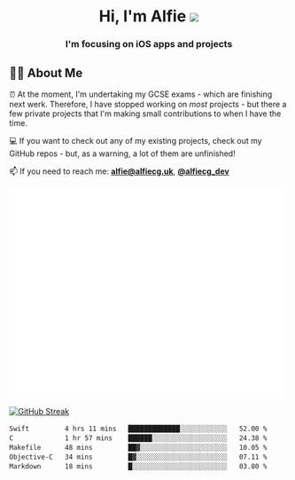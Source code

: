 <h1 align="center">Hi, I'm Alfie <img src="https://raw.githubusercontent.com/MartinHeinz/MartinHeinz/master/wave.gif" width="30px"></h1>
<h3 align="center">I'm focusing on iOS apps and projects</h3>


## 🙋‍♂️ About Me

⏰ At the moment, I'm undertaking my GCSE exams - which are finishing next werk. Therefore, I have stopped working on _most_ projects - but there a few private projects that I'm making small contributions to when I have the time.

💻 If you want to check out any of my existing projects, check out my GitHub repos - but, as a warning, a lot of them are unfinished!

📫 If you need to reach me: **alfie@alfiecg.uk**, **[@alfiecg_dev](https://twitter.com/alfiecg_dev)**

<img align="center" src="/github-metrics.svg" alt="Metrics" width="500">

[![GitHub Streak](https://streak-stats.demolab.com/?user=alfiecg24)](https://git.io/streak-stats)

<!--START_SECTION:waka-->

```txt
Swift         4 hrs 11 mins   █████████████░░░░░░░░░░░░   52.00 %
C             1 hr 57 mins    ██████░░░░░░░░░░░░░░░░░░░   24.38 %
Makefile      48 mins         ██▓░░░░░░░░░░░░░░░░░░░░░░   10.05 %
Objective-C   34 mins         █▓░░░░░░░░░░░░░░░░░░░░░░░   07.11 %
Markdown      18 mins         █░░░░░░░░░░░░░░░░░░░░░░░░   03.80 %
```

<!--END_SECTION:waka-->
